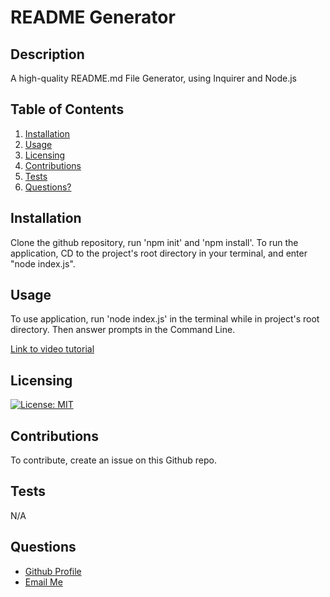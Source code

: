 
# README Generator
## Description
A high-quality README.md File Generator, using Inquirer and Node.js

## Table of Contents
1. [Installation](#Installation)
2. [Usage](#Usage)
3. [Licensing](#Licensing)
4. [Contributions](#Contributions)
5. [Tests](#Tests)
6. [Questions?](#Questions)
    
## Installation
Clone the github repository, run 'npm init' and 'npm install'. To run the application, CD to the project's root directory in your terminal, and enter "node index.js". 
## Usage
To use application, run 'node index.js' in the terminal while in project's root directory. Then answer prompts in the Command Line.

[Link to video tutorial](https://youtu.be/Wmt6-RgOILg)
## Licensing
[![License: MIT](https://img.shields.io/badge/License-MIT-yellow.svg)](https://opensource.org/licenses/MIT)
## Contributions
To contribute, create an issue on this Github repo.
## Tests
N/A
## Questions
- [Github Profile](https://github.com/mberti13)
- [Email Me](mailto:matt.berti13@gmail.com)

